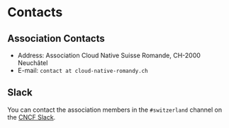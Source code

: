 # Contacts

## Association Contacts

* Address: Association Cloud Native Suisse Romande, CH-2000 Neuchâtel
* E-mail: `contact at cloud-native-romandy.ch`

## Slack

You can contact the association members in the `#switzerland` channel on the [CNCF Slack](https://slack.cncf.io/).

